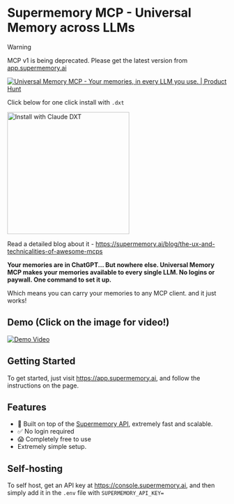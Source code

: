 # Supermemory MCP - Universal Memory across LLMs

> [!WARNING] 
> MCP v1 is being deprecated. Please get the latest version from [app.supermemory.ai](https://app.supermemory.ai)

[![Universal Memory MCP - Your memories, in every LLM you use. | Product Hunt](https://api.producthunt.com/widgets/embed-image/v1/top-post-badge.svg?post_id=954861&theme=neutral&period=daily&t=1749339045428)](https://www.producthunt.com/products/supermemory?embed=true&utm_source=badge-top-post-badge&utm_medium=badge&utm_source=badge-universal-memory-mcp)


Click below for one click install with `.dxt`

<a href="https://assets.supermemory.ai/mcp-dxt.dxt">
  <img  width="280" alt="Install with Claude DXT" src="https://github.com/user-attachments/assets/9b0fa2a0-a954-41ee-ac9e-da6e63fc0881" />
</a>

Read a detailed blog about it - https://supermemory.ai/blog/the-ux-and-technicalities-of-awesome-mcps 

**Your memories are in ChatGPT... But nowhere else. Universal Memory MCP makes your memories available to every single LLM. No logins or paywall. One command to set it up.**

Which means you can carry your memories to any MCP client. and it just works!

## Demo (Click on the image for video!)

[![Demo Video](./public/og-image.png)](https://youtu.be/ST6BR3vT5Xw)

## Getting Started

To get started, just visit https://app.supermemory.ai, and follow the instructions on the page.

## Features

- 🚀 Built on top of the [Supermemory API](https://supermemory.ai), extremely fast and scalable.
- ✅ No login required
- 😱 Completely free to use
- Extremely simple setup.

## Self-hosting

To self host, get an API key at https://console.supermemory.ai, and then simply add it in the `.env` file with `SUPERMEMORY_API_KEY=`
